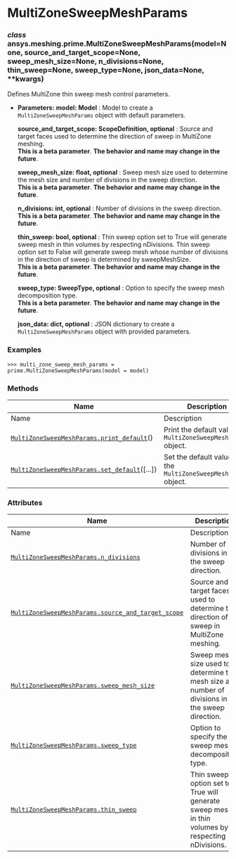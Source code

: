 # MultiZoneSweepMeshParams

<a id="ansys.meshing.prime.MultiZoneSweepMeshParams"></a>

### *class* ansys.meshing.prime.MultiZoneSweepMeshParams(model=None, source_and_target_scope=None, sweep_mesh_size=None, n_divisions=None, thin_sweep=None, sweep_type=None, json_data=None, \*\*kwargs)

Defines MultiZone thin sweep mesh control parameters.

* **Parameters:**
  **model: Model**
  : Model to create a `MultiZoneSweepMeshParams` object with default parameters.

  **source_and_target_scope: ScopeDefinition, optional**
  : Source and target faces used to determine the direction of sweep in MultiZone meshing.
    <br/>
    **This is a beta parameter**. **The behavior and name may change in the future**.

  **sweep_mesh_size: float, optional**
  : Sweep mesh size used to determine the mesh size and number of divisions in the sweep direction.
    <br/>
    **This is a beta parameter**. **The behavior and name may change in the future**.

  **n_divisions: int, optional**
  : Number of divisions in the sweep direction.
    <br/>
    **This is a beta parameter**. **The behavior and name may change in the future**.

  **thin_sweep: bool, optional**
  : Thin sweep option set to True will generate sweep mesh in thin volumes by respecting nDivisions.   Thin sweep option set to False will generate sweep mesh whose number of divisions in the direction of sweep is determined by sweepMeshSize.
    <br/>
    **This is a beta parameter**. **The behavior and name may change in the future**.

  **sweep_type: SweepType, optional**
  : Option to specify the sweep mesh decomposition type.
    <br/>
    **This is a beta parameter**. **The behavior and name may change in the future**.

  **json_data: dict, optional**
  : JSON dictionary to create a `MultiZoneSweepMeshParams` object with provided parameters.

### Examples

```pycon
>>> multi_zone_sweep_mesh_params = prime.MultiZoneSweepMeshParams(model = model)
```

<!-- !! processed by numpydoc !! -->

### Methods

| Name | Description |
|--------------------------------------------------------------------------------------------------------------------------------------------------------------------------|------------------------------------------------------------------|
| Name | Description |
| [`MultiZoneSweepMeshParams.print_default`](ansys.meshing.prime.MultiZoneSweepMeshParams.print_default.md#ansys.meshing.prime.MultiZoneSweepMeshParams.print_default)()   | Print the default values of `MultiZoneSweepMeshParams` object.   |
| [`MultiZoneSweepMeshParams.set_default`](ansys.meshing.prime.MultiZoneSweepMeshParams.set_default.md#ansys.meshing.prime.MultiZoneSweepMeshParams.set_default)([...])    | Set the default values of the `MultiZoneSweepMeshParams` object. |

### Attributes

| Name | Description |
|----------------------------------------------------------------------------------------------------------------------------------------------------------------------------------------------------|--------------------------------------------------------------------------------------------------|
| Name | Description |
| [`MultiZoneSweepMeshParams.n_divisions`](ansys.meshing.prime.MultiZoneSweepMeshParams.n_divisions.md#ansys.meshing.prime.MultiZoneSweepMeshParams.n_divisions)                                     | Number of divisions in the sweep direction.                                                      |
| [`MultiZoneSweepMeshParams.source_and_target_scope`](ansys.meshing.prime.MultiZoneSweepMeshParams.source_and_target_scope.md#ansys.meshing.prime.MultiZoneSweepMeshParams.source_and_target_scope) | Source and target faces used to determine the direction of sweep in MultiZone meshing.           |
| [`MultiZoneSweepMeshParams.sweep_mesh_size`](ansys.meshing.prime.MultiZoneSweepMeshParams.sweep_mesh_size.md#ansys.meshing.prime.MultiZoneSweepMeshParams.sweep_mesh_size)                         | Sweep mesh size used to determine the mesh size and number of divisions in the sweep direction.  |
| [`MultiZoneSweepMeshParams.sweep_type`](ansys.meshing.prime.MultiZoneSweepMeshParams.sweep_type.md#ansys.meshing.prime.MultiZoneSweepMeshParams.sweep_type)                                        | Option to specify the sweep mesh decomposition type.                                             |
| [`MultiZoneSweepMeshParams.thin_sweep`](ansys.meshing.prime.MultiZoneSweepMeshParams.thin_sweep.md#ansys.meshing.prime.MultiZoneSweepMeshParams.thin_sweep)                                        | Thin sweep option set to True will generate sweep mesh in thin volumes by respecting nDivisions. |
<!-- vale on -->